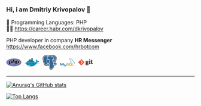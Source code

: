 ### Hi, i am Dmitriy Krivopalov 👋

:rocket: Programming Languages: PHP  
:mage_man: https://career.habr.com/dkrivopalov

PHP developer in company **HR Messenger** https://www.facebook.com/hrbotcom

<p>
<img src="https://github.com/devicons/devicon/blob/master/icons/php/php-original.svg" title="PHP"  alt="PHP" width="40" height="40"/>&nbsp;
<img src="https://github.com/devicons/devicon/blob/master/icons/docker/docker-original.svg" title="Docker"  alt="Docker" width="40" height="40"/>&nbsp;
<img src="https://github.com/devicons/devicon/blob/master/icons/postgresql/postgresql-original.svg" title="PostgreSQL"  alt="PostgreSQL" width="40" height="40"/>&nbsp;
<img src="https://github.com/devicons/devicon/blob/master/icons/mysql/mysql-original-wordmark.svg" title="MySQL"  alt="MySQL" width="40" height="40"/>&nbsp;
<img src="https://github.com/devicons/devicon/blob/master/icons/git/git-original-wordmark.svg" title="Git" **alt="Git" width="40" height="40"/>&nbsp;
</p>

---

[![Anurag's GitHub stats](https://github-readme-stats.vercel.app/api?username=kuaukutsu&show_icons=true)](https://github.com/kuaukutsu/github-readme-stats)

[![Top Langs](https://github-readme-stats.vercel.app/api/top-langs/?username=kuaukutsu&layout=compact)](https://github.com/kuaukutsu/github-readme-stats)

